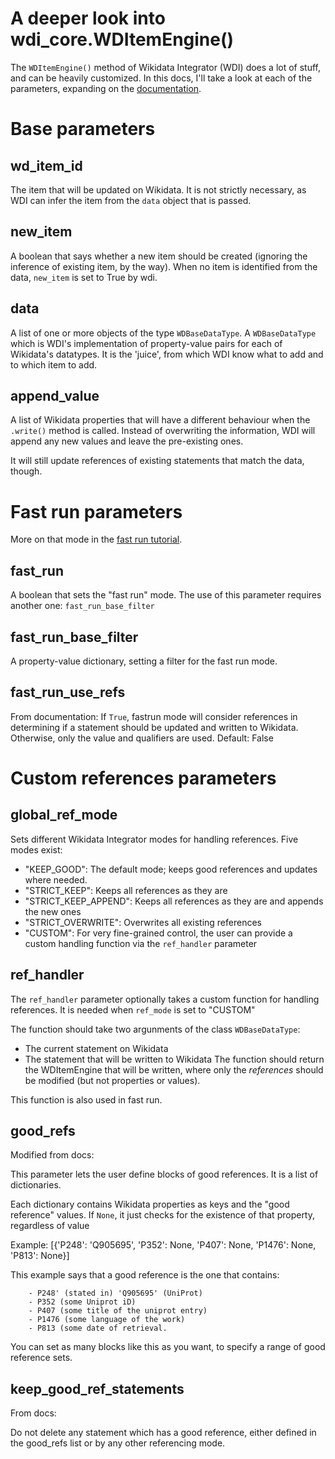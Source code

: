 # A deeper look into wdi_core.WDItemEngine()

The `WDItemEngine()` method of Wikidata Integrator (WDI) does a lot of stuff, and can be heavily customized.
In this docs, I'll take a look at each of the parameters, expanding on the [documentation](https://github.com/SuLab/WikidataIntegrator/blob/main/wikidataintegrator/wdi_core.py).

# Base parameters 

## wd_item_id

The item that will be updated on Wikidata. It is not strictly necessary, as WDI can infer the item from the `data` object that is passed. 

## new_item

A boolean that says whether a new item should be created (ignoring the inference of existing item, by the way).
When no item is identified from the data, `new_item` is set to True by wdi. 

## data

A list of one or more objects of the type `WDBaseDataType`. A `WDBaseDataType` which is WDI's implementation of property-value pairs for each of Wikidata's datatypes.
It is the 'juice', from which WDI know what to add and to which item to add. 

## append_value

A list of Wikidata properties that will have a different behaviour when the `.write()` method is called.
Instead of overwriting the information, WDI will append any new values and leave the pre-existing ones. 

It will still update references of existing statements that match the data, though.

# Fast run parameters

More on that mode in the [fast run tutorial](./advanced_fast_run.md). 

## fast_run

A boolean that sets the "fast run" mode.
The use of this parameter requires another one: `fast_run_base_filter`

## fast_run_base_filter

A property-value dictionary, setting a filter for the fast run mode.

## fast_run_use_refs
From documentation:
If `True`, fastrun mode will consider references in determining if a statement should
be updated and written to Wikidata. Otherwise, only the value and qualifiers are used. Default: False

# Custom references parameters

## global_ref_mode

Sets different Wikidata Integrator modes for handling references. Five modes exist:

- "KEEP_GOOD": The default mode; keeps good references and updates where needed.
- "STRICT_KEEP": Keeps all references as they are
- "STRICT_KEEP_APPEND": Keeps all references as they are and appends the new ones
- "STRICT_OVERWRITE": Overwrites all existing references
- "CUSTOM": For very fine-grained control, the user can provide a custom handling function via the `ref_handler` parameter

## ref_handler

The `ref_handler` parameter optionally takes a custom function for handling references. 
It is needed when `ref_mode` is set to "CUSTOM"

The function should take two argunments of the class `WDBaseDataType`:
  - The current statement on Wikidata
  - The statement that will be written to Wikidata
The function should return the WDItemEngine that will be written, where only the _references_ should be modified (but not properties or values).

This function is also used in fast run. 

## good_refs

Modified from  docs:

This parameter lets the user define blocks of good references. It is a list of dictionaries.
      
Each dictionary contains Wikidata properties as keys and the "good reference" values. If `None`, it
just checks for the existence of that property, regardless of value

Example: [{'P248': 'Q905695', 'P352': None, 'P407': None, 'P1476': None, 'P813': None}]
             
This example says that a good reference is the one that contains:
        
        - P248' (stated in) 'Q905695' (UniProt)
        - P352 (some Uniprot iD)
        - P407 (some title of the uniprot entry)
        - P1476 (some language of the work)
        - P813 (some date of retrieval. 
        
You can set as many blocks like this as you want, to specify a range of good reference sets. 

## keep_good_ref_statements

From docs:

Do not delete any statement which has a good reference, either defined in the
        good_refs list or by any other referencing mode.
